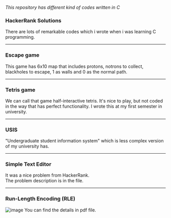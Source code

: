 *This repository has different kind of codes written in C*

### HackerRank Solutions
There are lots of remarkable codes which i wrote when i was learning C programming.
____________________________________________________________________________________________________________________________________________________________________________

### Escape game
This game has 6x10 map that includes protons, notrons to collect, blackholes to escape, 1 as walls and 0 as the normal path.
____________________________________________________________________________________________________________________________________________________________________________

### Tetris game
We can call that game half-interactive tetris. It's nice to play, but not coded in the way that has perfect functionality. I wrote this at my first semester in university.
____________________________________________________________________________________________________________________________________________________________________________

### USIS
"Undergraduate student information system" which is less complex version of my university has.
____________________________________________________________________________________________________________________________________________________________________________

### Simple Text Editor
It was a nice problem from HackerRank.\
The problem description is in the file.
____________________________________________________________________________________________________________________________________________________________________________

### Run-Length Encoding (RLE)
![image](https://user-images.githubusercontent.com/44132720/131572326-7d6fc440-4b26-4b36-997d-ca92e66270b0.png)
You can find the details in pdf file.
